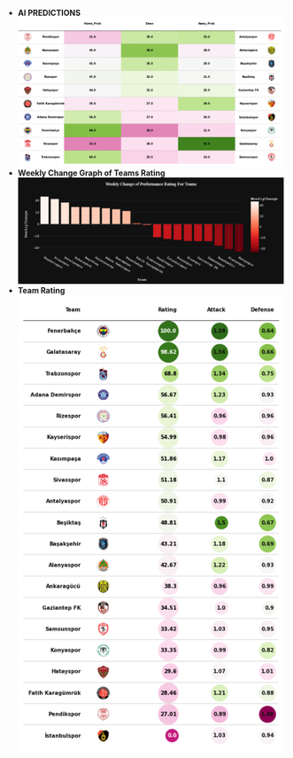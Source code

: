 - **AI PREDICTIONS** 
![](prediction.png)
- **Weekly Change Graph of Teams Rating**
![](wk_chance_10.png)
- **Team Rating**
![](team_rating.png)
